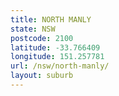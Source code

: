 ```yaml
---
title: NORTH MANLY
state: NSW
postcode: 2100
latitude: -33.766409
longitude: 151.257781
url: /nsw/north-manly/
layout: suburb
---
```

